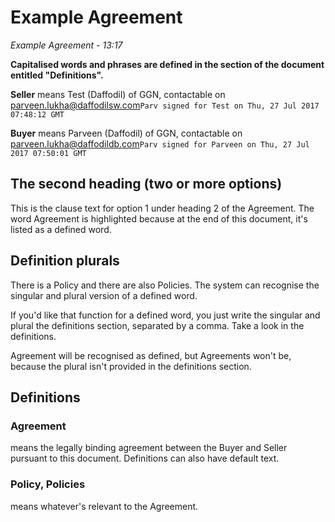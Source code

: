 # Example Agreement

*Example Agreement - 13:17*

**Capitalised words and phrases are defined in the section of the document entitled "Definitions".**

**Seller** means Test (Daffodil) of GGN, contactable on parveen.lukha@daffodilsw.com`Parv signed for Test on Thu, 27 Jul 2017 07:48:12 GMT`



**Buyer** means Parveen (Daffodil) of GGN, contactable on parveen.lukha@daffodildb.com`Parv signed for Parveen on Thu, 27 Jul 2017 07:50:01 GMT`



## The second heading (two or more options)

This is the clause text for option 1 under heading 2 of the Agreement.  The word Agreement is highlighted because at the end of this document, it's listed as a defined word.

## Definition plurals

There is a Policy and there are also Policies.  The system can recognise the singular and plural version of a defined word.

If you'd like that function for a defined word, you just write the singular and plural the definitions section, separated by a comma.  Take a look in the definitions.

Agreement will be recognised as defined, but Agreements won't be, because the plural isn't provided in the definitions section.

## Definitions

### Agreement
means the legally binding agreement between the Buyer and Seller pursuant to this document.  Definitions can also have default text.

### Policy, Policies
means whatever's relevant to the Agreement.

